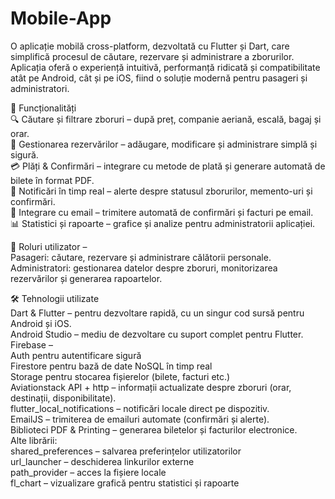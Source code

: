 # Mobile-App
O aplicație mobilă cross-platform, dezvoltată cu Flutter și Dart, care simplifică procesul de căutare, rezervare și administrare a zborurilor.  
Aplicația oferă o experiență intuitivă, performanță ridicată și compatibilitate atât pe Android, cât și pe iOS, fiind o soluție modernă pentru pasageri și administratori.

🚀 Funcționalități  
🔍 Căutare și filtrare zboruri – după preț, companie aeriană, escală, bagaj și orar.  
📅 Gestionarea rezervărilor – adăugare, modificare și administrare simplă și sigură.  
💳 Plăți & Confirmări – integrare cu metode de plată și generare automată de bilete în format PDF.  
🔔 Notificări în timp real – alerte despre statusul zborurilor, memento-uri și confirmări.  
📧 Integrare cu email – trimitere automată de confirmări și facturi pe email.  
📊 Statistici și rapoarte – grafice și analize pentru administratorii aplicației.  

👤 Roluri utilizator –  
Pasageri: căutare, rezervare și administrare călătorii personale.  
Administratori: gestionarea datelor despre zboruri, monitorizarea rezervărilor și generarea rapoartelor.  

🛠️ Tehnologii utilizate  
Dart & Flutter – pentru dezvoltare rapidă, cu un singur cod sursă pentru Android și iOS.  
Android Studio – mediu de dezvoltare cu suport complet pentru Flutter.  
Firebase –  
Auth pentru autentificare sigură  
Firestore pentru bază de date NoSQL în timp real  
Storage pentru stocarea fișierelor (bilete, facturi etc.)  
Aviationstack API + http – informații actualizate despre zboruri (orar, destinații, disponibilitate).  
flutter_local_notifications – notificări locale direct pe dispozitiv.  
EmailJS – trimiterea de emailuri automate (confirmări și alerte).  
Biblioteci PDF & Printing – generarea biletelor și facturilor electronice.  
Alte librării:  
shared_preferences – salvarea preferințelor utilizatorilor  
url_launcher – deschiderea linkurilor externe  
path_provider – acces la fișiere locale  
fl_chart – vizualizare grafică pentru statistici și rapoarte  
